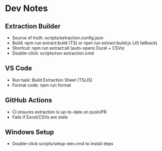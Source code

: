 # Dev Notes

## Extraction Builder
- Source of truth: scripts/extraction.config.json
- Build: npm run extract:build (TS) or npm run extract:build:js (JS fallback)
- Shortcut: npm run extract:all (auto-opens Excel + CSVs)
- Double-click: scripts/run-extraction.cmd

## VS Code
- Run task: Build Extraction Sheet (TS/JS)
- Format code: npm run format

## GitHub Actions
- CI ensures extraction is up-to-date on push/PR
- Fails if Excel/CSVs are stale

## Windows Setup
- Double-click scripts/setup-dev.cmd to install deps

